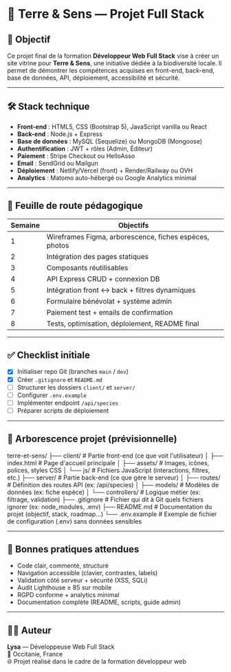 # 🌿 Terre & Sens — Projet Full Stack

## 🎯 Objectif

Ce projet final de la formation **Développeur Web Full Stack** vise à créer un site vitrine pour **Terre & Sens**, une initiative dédiée à la biodiversité locale. Il permet de démontrer les compétences acquises en front-end, back-end, base de données, API, déploiement, accessibilité et sécurité.

---

## 🛠️ Stack technique

- **Front-end** : HTML5, CSS (Bootstrap 5), JavaScript vanilla ou React
- **Back-end** : Node.js + Express
- **Base de données** : MySQL (Sequelize) ou MongoDB (Mongoose)
- **Authentification** : JWT + rôles (Admin, Éditeur)
- **Paiement** : Stripe Checkout ou HelloAsso
- **Email** : SendGrid ou Mailgun
- **Déploiement** : Netlify/Vercel (front) + Render/Railway ou OVH
- **Analytics** : Matomo auto-hébergé ou Google Analytics minimal

---

## 📆 Feuille de route pédagogique

| Semaine | Objectifs |
|--------|-----------|
| 1 | Wireframes Figma, arborescence, fiches espèces, photos |
| 2 | Intégration des pages statiques |
| 3 | Composants réutilisables |
| 4 | API Express CRUD + connexion DB |
| 5 | Intégration front ↔ back + filtres dynamiques |
| 6 | Formulaire bénévolat + système admin |
| 7 | Paiement test + emails de confirmation |
| 8 | Tests, optimisation, déploiement, README final

---

## ✅ Checklist initiale

- [x] Initialiser repo Git (branches `main` / `dev`)
- [x] Créer `.gitignore` et `README.md`
- [ ] Structurer les dossiers `client/` et `server/`
- [ ] Configurer `.env.example`
- [ ] Implémenter endpoint `/api/species`
- [ ] Préparer scripts de déploiement

---

## 📁 Arborescence projet (prévisionnelle)
terre-et-sens/
├── client/         # Partie front-end (ce que voit l'utilisateur)
│   ├── index.html  # Page d'accueil principale
│   ├── assets/     # Images, icônes, polices, styles CSS
│   └── js/         # Fichiers JavaScript (interactions, filtres, etc.)
├── server/         # Partie back-end (ce que gère le serveur)
│   ├── routes/         # Définition des routes API (ex: /api/species)
│   ├── models/         # Modèles de données (ex: fiche espèce)
│   └── controllers/    # Logique métier (ex: filtrage, validation)
├── .gitignore      # Fichier qui dit à Git quels fichiers ignorer (ex: node_modules, .env)
├── README.md       # Documentation du projet (objectif, stack, roadmap…)
└── .env.example    # Exemple de fichier de configuration (.env) sans données sensibles

---

## 📌 Bonnes pratiques attendues

- Code clair, commenté, structuré
- Navigation accessible (clavier, contrastes, labels)
- Validation côté serveur + sécurité (XSS, SQLi)
- Audit Lighthouse ≥ 85 sur mobile
- RGPD conforme + analytics minimal
- Documentation complète (README, scripts, guide admin)

---

## 👩‍💻 Auteur

**Lysa** — Développeuse Web Full Stack  
📍 Occitanie, France  
🌐 Projet réalisé dans le cadre de la formation développeur web
